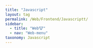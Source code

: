 ```yaml
---
title: "Javascript"
layout: tag
permalink: /Web/Frontend/Javascriptt/
sidebar:
  - title: "Web🐮"
  - nav: "Web-menu"
taxonomy: Javascript
---
```

